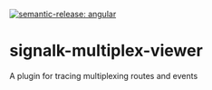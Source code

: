 [![semantic-release: angular](https://img.shields.io/badge/semantic--release-angular-e10079?logo=semantic-release)](https://github.com/semantic-release/semantic-release)

# signalk-multiplex-viewer
A plugin for tracing multiplexing routes and events
